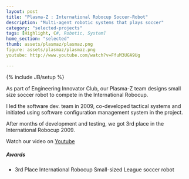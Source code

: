 ```yaml
---
layout: post
title: "Plasma-Z : International Robocup Soccer-Robot"
description: "Multi-agent robotic systems that plays soccer"
category: "selected-projects"
tags: [Highlight, C#, Robotic, System]
home_section: "selected"
thumb: assets/plasmaz/plasmaz.png
figure: assets/plasmaz/plasmaz.png
youtube: http://www.youtube.com/watch?v=FfuM3UGA9Ug

---
```

{% include JB/setup %}

As part of Engineering Innovator Club, our Plasma-Z team designs small size soccer robot to compete in the International Robocup.

I led the software dev. team in 2009, co-developed tactical systems and initiated using software configuration management system in the project.

After months of development and testing, we got 3rd place in the International Robocup 2009.

Watch our video on [Youtube](http://www.youtube.com/watch?v=FfuM3UGA9Ug)

##### Awards
* 3rd Place International Robocup Small-sized League soccer robot